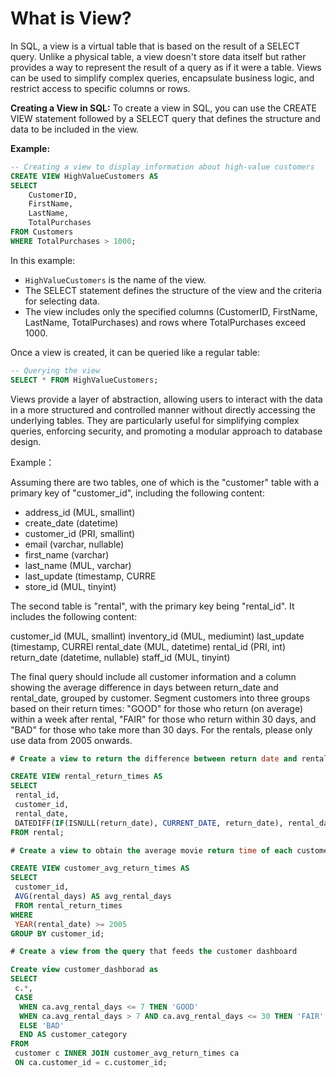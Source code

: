 # What is View?

In SQL, a view is a virtual table that is based on the result of a SELECT query. Unlike a physical table, a view doesn't store data itself but rather provides a way to represent the result of a query as if it were a table. Views can be used to simplify complex queries, encapsulate business logic, and restrict access to specific columns or rows.

**Creating a View in SQL:**
To create a view in SQL, you can use the CREATE VIEW statement followed by a SELECT query that defines the structure and data to be included in the view.

**Example:**
```sql
-- Creating a view to display information about high-value customers
CREATE VIEW HighValueCustomers AS
SELECT 
    CustomerID,
    FirstName,
    LastName,
    TotalPurchases
FROM Customers
WHERE TotalPurchases > 1000;
```

In this example:
- `HighValueCustomers` is the name of the view.
- The SELECT statement defines the structure of the view and the criteria for selecting data.
- The view includes only the specified columns (CustomerID, FirstName, LastName, TotalPurchases) and rows where TotalPurchases exceed 1000.

Once a view is created, it can be queried like a regular table:

```sql
-- Querying the view
SELECT * FROM HighValueCustomers;
```

Views provide a layer of abstraction, allowing users to interact with the data in a more structured and controlled manner without directly accessing the underlying tables. They are particularly useful for simplifying complex queries, enforcing security, and promoting a modular approach to database design.


Example：

Assuming there are two tables, one of which is the "customer" table with a primary key of "customer_id", including the following content:

- address_id (MUL, smallint)
- create_date (datetime)
- customer_id (PRI, smallint)
- email (varchar, nullable)
- first_name (varchar)
- last_name (MUL, varchar)
- last_update (timestamp, CURRE
- store_id (MUL, tinyint)

The second table is "rental", with the primary key being "rental_id". It includes the following content:

customer_id (MUL, smallint)
inventory_id (MUL, mediumint)
last_update (timestamp, CURREl rental_date (MUL, datetime)
rental_id (PRI, int)
return_date (datetime, nullable)
staff_id (MUL, tinyint)

The final query should include all customer information and a column showing the average difference in days between return_date and rental_date, grouped by customer. Segment customers into three groups based on their return times: "GOOD" for those who return (on average) within a week after rental, "FAIR" for those who return within 30 days, and "BAD" for those who take more than 30 days. For the rentals, please only use data from 2005 onwards.

```sql
# Create a view to return the difference between return date and rental date for each movie rental

CREATE VIEW rental_return_times AS
SELECT
 rental_id,
 customer_id,
 rental_date,
 DATEDIFF(IF(ISNULL(return_date), CURRENT_DATE, return_date), rental_date) AS rental_days
FROM rental;

# Create a view to obtain the average movie return time of each customer

CREATE VIEW customer_avg_return_times AS
SELECT
 customer_id,
 AVG(rental_days) AS avg_rental_days
 FROM rental_return_times
WHERE
 YEAR(rental_date) >= 2005
GROUP BY customer_id;

# Create a view from the query that feeds the customer dashboard

Create view customer_dashborad as
SELECT
 c.*,
 CASE
  WHEN ca.avg_rental_days <= 7 THEN 'GOOD'
  WHEN ca.avg_rental_days > 7 AND ca.avg_rental_days <= 30 THEN 'FAIR'
  ELSE 'BAD'
  END AS customer_category
FROM
 customer c INNER JOIN customer_avg_return_times ca
 ON ca.customer_id = c.customer_id;
 ```
